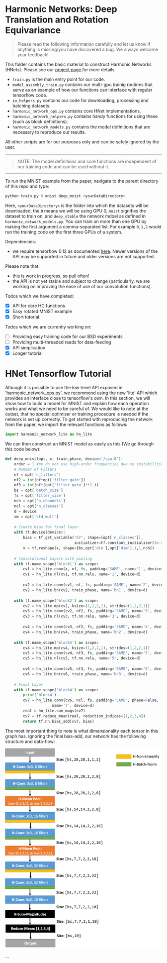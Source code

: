 # Harmonic Networks: Deep Translation and Rotation Equivariance

> Please read the following information carefully and let us know if anything is missing/you have discovered a bug. We always welcome your feedback!

This folder contains the basic material to construct Harmonic Networks (HNets). Please see our <a href="http://visual.cs.ucl.ac.uk/pubs/harmonicNets/index.html"> project page </a> for more details.
* `train.py` is the main entry point for our code.
* `model_assembly_train.py` contains our multi-gpu trainig routines that serve as an example of how our functions can interface with regular tensorflow code.
* `io_helpers.py` contains our code for downloading, processing and batching datasets.
* `harmonic_network_ops.py` contains core HNet implementations.
* `harmonic_network_helpers.py` contains handy functions for using these (such as block definitions).
* `harmonic_network_models.py` contains the model definitions that are necessary to reproduce our results.

All other scripts are for our purposes only and can be safely ignored by the user.

____
> NOTE: The model definitions and core functions are independent of our training code and can be used without it.
____

To run the MNIST example from the paper, navigate to the parent directory of this repo and type:
```python
python train.py 0 mnist deep_mnist <yourDataDirectory>
```
Here, `<yourDataDirectory>` is the folder into which the datasets will be downloaded, the `0` means we will be using GPU 0, `mnist` signifies the dataset to train on, and `deep_stable` the network mdoel as defined in `harmonic_network_models.py`.
You can train on more than one GPU by making the first argument a comma-separated list. For example `0,1,2` would run the training code on the first three GPUs of a system.

Dependencies:
* we require tensorflow 0.12 as documented <a href="https://www.tensorflow.org/versions/r0.12/api_docs/index.html">here</a>. Newer versions of the API may be supported in future and older versions are not supported.

Please note that
* this is work in progress, so pull often!
* the API is not yet stable and subject to change (particularly, we are working on improving the ease of use of our convolution functions).

Todos which we have completed:
- [x] API for core HC functions
- [x] Easy rotated MNIST example
- [x] Short tutorial

Todos which we are currently working on:
- [ ] Providing easy training code for our BSD experiments
- [ ] Providing multi-threaded reads for data-feeding
- [x] API simplication
- [x] Longer tutorial

# HNet Tensorflow Tutorial
Athough it is possible to use the low-level API exposed in 'harmonic_network_ops.py', we recommend using the new 'lite' API which provides an interface close to tensorflow's own. In this section, we will show how to build a model for MNIST and explain how each operation works and what we need to be careful of. We would like to note at the outset, that no special optimiser or training procedure is needed if the network is set up correctly.
To get started with reproducing the network from the paper, we import the relevant functions as follows:
```python
import harmonic_network_lite as hn_lite
```
We can then construct an MNIST model as easily as this (We go through this code below):
```python
def deep_mnist(opt, x, train_phase, device='/cpu:0'):
	order = 1 #We do not use high-order frequencies due to instabilities
	# Number of Filters
	nf = opt['n_filters']
	nf2 = int(nf*opt['filter_gain'])
	nf3 = int(nf*(opt['filter_gain']**2.))
	bs = opt['batch_size']
	fs = opt['filter_size']
	nch = opt['n_channels']
	ncl = opt['n_classes']
	d = device
	sm = opt['std_mult']

	# Create bias for final layer
	with tf.device(device):
		bias = tf.get_variable('b7', shape=[opt['n_classes']],
							   initializer=tf.constant_initializer(1e-2))
		x = tf.reshape(x, shape=[bs,opt['dim'],opt['dim'],1,1,nch])
	
	# Convolutional Layers with pooling
	with tf.name_scope('block1') as scope:
		cv1 = hn_lite.conv(x, nf, fs, padding='SAME', name='1', device=d)
		cv1 = hn_lite.nl(cv1, tf.nn.relu, name='1', device=d)
		
		cv2 = hn_lite.conv(cv1, nf, fs, padding='SAME', name='2', device=d)
		cv2 = hn_lite.bn(cv2, train_phase, name='bn1', device=d)

	with tf.name_scope('block2') as scope:
		cv2 = hn_lite.mp(cv2, ksize=(1,2,2,1), strides=(1,2,2,1))
		cv3 = hn_lite.conv(cv2, nf2, fs, padding='SAME', name='3', device=d)
		cv3 = hn_lite.nl(cv3, tf.nn.relu, name='3', device=d)
		
		cv4 = hn_lite.conv(cv3, nf2, fs, padding='SAME', name='4', device=d)
		cv4 = hn_lite.bn(cv4, train_phase, name='bn2', device=d)

	with tf.name_scope('block3') as scope:
		cv4 = hn_lite.mp(cv4, ksize=(1,2,2,1), strides=(1,2,2,1))
		cv5 = hn_lite.conv(cv4, nf3, fs, padding='SAME', name='5', device=d)
		cv5 = hn_lite.nl(cv5, tf.nn.relu, name='5', device=d)
		
		cv6 = hn_lite.conv(cv5, nf3, fs, padding='SAME', name='6', device=d)
		cv6 = hn_lite.bn(cv6, train_phase, name='bn3', device=d)

	# Final Layer
	with tf.name_scope('block4') as scope:
		print('block4')
		cv7 = hn_lite.conv(cv6, ncl, fs, padding='SAME', phase=False,
					 name='7', device=d)
		real = hn_lite.sum_mags(cv7)
		cv7 = tf.reduce_mean(real, reduction_indices=[1,2,3,4])
		return tf.nn.bias_add(cv7, bias) 
```
The most important thing to note is what dimensionality each tensor in this graph has. Ignoring the final bias-add, our network has the following structure and data-flow:

![MNIST H-Net Model](/docs/images/mnist_illustration.png)

...
